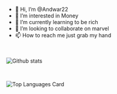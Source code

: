 - 👋 Hi, I’m @Andwar22
- 👀 I’m interested in Money
- 🌱 I’m currently learning to be rich
- 💞️ I’m looking to collaborate on marvel
- 📫 How to reach me just grab my hand

<!---
Andwar22/Andwar22 is a ✨ special ✨ repository because its `README.md` (this file) appears on your GitHub profile.
You can click the Preview link to take a look at your changes.
--->

<br>

![Github stats](https://github-readme-stats.vercel.app/api?username=Andwar22&theme=highcontrast&show_icons=true&count_private=true)

<br>

![Top Languages Card](https://github-readme-stats.vercel.app/api/top-langs/?username=Andwar22)
